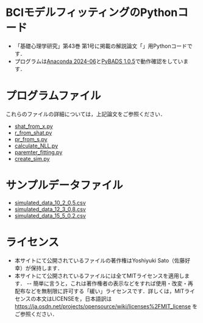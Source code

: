 # BCIモデルフィッティングのPythonコード

- 「基礎心理学研究」第43巻 第1号に掲載の解説論文「」用Pythonコードです．
- プログラムは[Anaconda 2024-06](https://www.anaconda.com/download/success)と[PyBADS 1.0.5](https://github.com/acerbilab/pybads)で動作確認をしています．
# プログラムファイル

これらのファイルの詳細については，上記論文をご参照ください．
- [shat_from_x.py](https://github.com/YoshiSato/JPsySciIntro/blob/main/shat_from_x.py)
- [r_from_shat.py](https://github.com/YoshiSato/JPsySciIntro/blob/main/r_from_shat.py)
- [pr_from_s.py](https://github.com/YoshiSato/JPsySciIntro/blob/main/pr_from_s.py)
- [calculate_NLL.py](https://github.com/YoshiSato/JPsySciIntro/blob/main/calculate_NLL.py)
- [paremter_fitting.py](https://github.com/YoshiSato/JPsySciIntro/blob/main/paremter_fitting.py)
- [create_sim.py](https://github.com/YoshiSato/JPsySciIntro/blob/main/create_sim.py)

# サンプルデータファイル
- [simulated_data_10_2_0.5.csv](https://github.com/YoshiSato/JPsySciIntro/blob/main/simulated_data_10_2_0.5.csv)
- [simulated_data_12_3_0.8.csv](https://github.com/YoshiSato/JPsySciIntro/blob/main/simulated_data_12_3_0.8.csv)
- [simulated_data_15_5_0.2.csv](https://github.com/YoshiSato/JPsySciIntro/blob/main/simulated_data_15_5_0.2.csv)

# ライセンス

- 本サイトにて公開されているファイルの著作権はYoshiyuki Sato（佐藤好幸）が保持します．
- 本サイトにて公開されているファイルには全てMITライセンスを適用します．
-- 簡単に言うと，これは著作権者の表示などをすれば使用・改変・再配布などを無制限に許可する「緩い」ライセンスです．詳しくは，MITライセンスの本文はLICENSEを，日本語訳は https://ja.osdn.net/projects/opensource/wiki/licenses%2FMIT_license をご参照ください．

